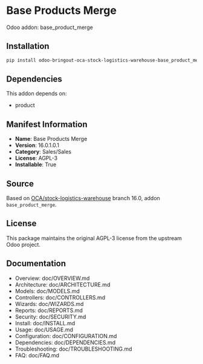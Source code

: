 # Base Products Merge

Odoo addon: base_product_merge

## Installation

```bash
pip install odoo-bringout-oca-stock-logistics-warehouse-base_product_merge
```

## Dependencies

This addon depends on:
- product

## Manifest Information

- **Name**: Base Products Merge
- **Version**: 16.0.1.0.1
- **Category**: Sales/Sales
- **License**: AGPL-3
- **Installable**: True

## Source

Based on [OCA/stock-logistics-warehouse](https://github.com/OCA/stock-logistics-warehouse) branch 16.0, addon `base_product_merge`.

## License

This package maintains the original AGPL-3 license from the upstream Odoo project.

## Documentation

- Overview: doc/OVERVIEW.md
- Architecture: doc/ARCHITECTURE.md
- Models: doc/MODELS.md
- Controllers: doc/CONTROLLERS.md
- Wizards: doc/WIZARDS.md
- Reports: doc/REPORTS.md
- Security: doc/SECURITY.md
- Install: doc/INSTALL.md
- Usage: doc/USAGE.md
- Configuration: doc/CONFIGURATION.md
- Dependencies: doc/DEPENDENCIES.md
- Troubleshooting: doc/TROUBLESHOOTING.md
- FAQ: doc/FAQ.md
